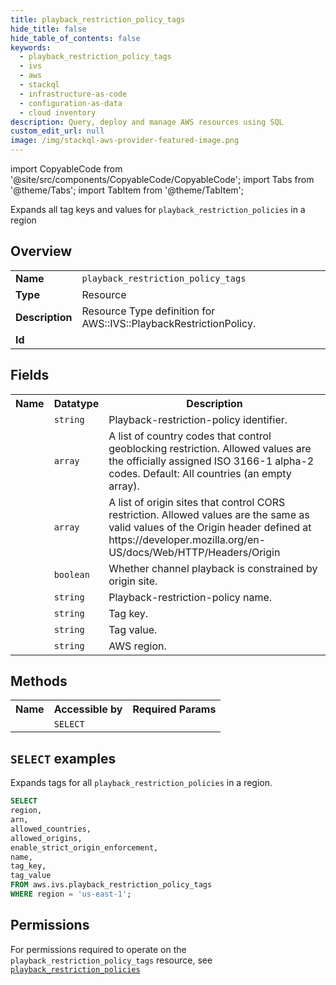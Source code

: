 ```yaml
---
title: playback_restriction_policy_tags
hide_title: false
hide_table_of_contents: false
keywords:
  - playback_restriction_policy_tags
  - ivs
  - aws
  - stackql
  - infrastructure-as-code
  - configuration-as-data
  - cloud inventory
description: Query, deploy and manage AWS resources using SQL
custom_edit_url: null
image: /img/stackql-aws-provider-featured-image.png
---
```


import CopyableCode from '@site/src/components/CopyableCode/CopyableCode';
import Tabs from '@theme/Tabs';
import TabItem from '@theme/TabItem';

Expands all tag keys and values for <code>playback_restriction_policies</code> in a region

## Overview
<table>
<tbody>
<tr><td><b>Name</b></td><td><code>playback_restriction_policy_tags</code></td></tr>
<tr><td><b>Type</b></td><td>Resource</td></tr>
<tr><td><b>Description</b></td><td>Resource Type definition for AWS::IVS::PlaybackRestrictionPolicy.</td></tr>
<tr><td><b>Id</b></td><td><CopyableCode code="aws.ivs.playback_restriction_policy_tags" /></td></tr>
</tbody>
</table>

## Fields
<table>
<tbody>
<tr><th>Name</th><th>Datatype</th><th>Description</th></tr><tr><td><CopyableCode code="arn" /></td><td><code>string</code></td><td>Playback-restriction-policy identifier.</td></tr>
<tr><td><CopyableCode code="allowed_countries" /></td><td><code>array</code></td><td>A list of country codes that control geoblocking restriction. Allowed values are the officially assigned ISO 3166-1 alpha-2 codes. Default: All countries (an empty array).</td></tr>
<tr><td><CopyableCode code="allowed_origins" /></td><td><code>array</code></td><td>A list of origin sites that control CORS restriction. Allowed values are the same as valid values of the Origin header defined at https://developer.mozilla.org/en-US/docs/Web/HTTP/Headers/Origin</td></tr>
<tr><td><CopyableCode code="enable_strict_origin_enforcement" /></td><td><code>boolean</code></td><td>Whether channel playback is constrained by origin site.</td></tr>
<tr><td><CopyableCode code="name" /></td><td><code>string</code></td><td>Playback-restriction-policy name.</td></tr>
<tr><td><CopyableCode code="tag_key" /></td><td><code>string</code></td><td>Tag key.</td></tr>
<tr><td><CopyableCode code="tag_value" /></td><td><code>string</code></td><td>Tag value.</td></tr>
<tr><td><CopyableCode code="region" /></td><td><code>string</code></td><td>AWS region.</td></tr>
</tbody>
</table>

## Methods

<table>
<tbody>
  <tr>
    <th>Name</th>
    <th>Accessible by</th>
    <th>Required Params</th>
  </tr>
  <tr>
    <td><CopyableCode code="list_resources" /></td>
    <td><code>SELECT</code></td>
    <td><CopyableCode code="region" /></td>
  </tr>
</tbody>
</table>

## `SELECT` examples
Expands tags for all <code>playback_restriction_policies</code> in a region.
```sql
SELECT
region,
arn,
allowed_countries,
allowed_origins,
enable_strict_origin_enforcement,
name,
tag_key,
tag_value
FROM aws.ivs.playback_restriction_policy_tags
WHERE region = 'us-east-1';
```


## Permissions

For permissions required to operate on the <code>playback_restriction_policy_tags</code> resource, see <a href="/services/ivs/playback_restriction_policies/#permissions"><code>playback_restriction_policies</code></a>

